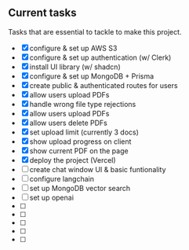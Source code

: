 ## Current tasks

Tasks that are essential to tackle to make this project.

- [x] configure & set up AWS S3
- [x] configure & set up authentication (w/ Clerk)
- [x] install UI library (w/ shadcn)
- [x] configure & set up MongoDB + Prisma
- [x] create public & authenticated routes for users
- [x] allow users upload PDFs
- [x] handle wrong file type rejections
- [x] allow users upload PDFs
- [x] allow users delete PDFs
- [x] set upload limit (currently 3 docs)
- [x] show upload progress on client
- [x] show current PDF on the page
- [x] deploy the project (Vercel)
- [ ] create chat window UI & basic funtionality
- [ ] configure langchain
- [ ] set up MongoDB vector search
- [ ] set up openai
- [ ]
- [ ]
- [ ]
- [ ]
- [ ]
